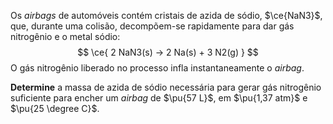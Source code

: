Os *airbags* de automóveis contém cristais de azida de sódio, $\ce{NaN3}$, que, durante uma colisão, decompõem-se rapidamente para dar gás nitrogênio e o metal sódio:
$$
    \ce{ 2 NaN3(s) -> 2 Na(s) + 3 N2(g) }
$$
O gás nitrogênio liberado no processo infla instantaneamente o *airbag*.

**Determine** a massa de azida de sódio necessária para gerar gás nitrogênio suficiente para encher um *airbag* de $\pu{57 L}$, em $\pu{1,37 atm}$ e $\pu{25 \degree C}$.
